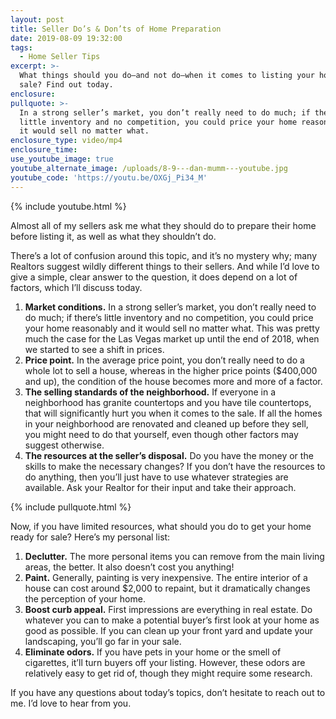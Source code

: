 ```yaml
---
layout: post
title: Seller Do’s & Don’ts of Home Preparation
date: 2019-08-09 19:32:00
tags:
  - Home Seller Tips
excerpt: >-
  What things should you do—and not do—when it comes to listing your home for
  sale? Find out today.
enclosure:
pullquote: >-
  In a strong seller’s market, you don’t really need to do much; if there’s
  little inventory and no competition, you could price your home reasonably and
  it would sell no matter what.
enclosure_type: video/mp4
enclosure_time:
use_youtube_image: true
youtube_alternate_image: /uploads/8-9---dan-mumm---youtube.jpg
youtube_code: 'https://youtu.be/OXGj_Pi34_M'
---
```


{% include youtube.html %}

Almost all of my sellers ask me what they should do to prepare their home before listing it, as well as what they shouldn’t do.&nbsp;

There’s a lot of confusion around this topic, and it’s no mystery why; many Realtors suggest wildly different things to their sellers. And while I’d love to give a simple, clear answer to the question, it does depend on a lot of factors, which I’ll discuss today.

1. **Market conditions.** In a strong seller’s market, you don’t really need to do much; if there’s little inventory and no competition, you could price your home reasonably and it would sell no matter what. This was pretty much the case for the Las Vegas market up until the end of 2018, when we started to see a shift in prices.
2. **Price point.** In the average price point, you don’t really need to do a whole lot to sell a house, whereas in the higher price points ($400,000 and up), the condition of the house becomes more and more of a factor.
3. **The selling standards of the neighborhood.** If everyone in a neighborhood has granite countertops and you have tile countertops, that will significantly hurt you when it comes to the sale. If all the homes in your neighborhood are renovated and cleaned up before they sell, you might need to do that yourself, even though other factors may suggest otherwise.
4. **The resources at the seller’s disposal.** Do you have the money or the skills to make the necessary changes? If you don’t have the resources to do anything, then you’ll just have to use whatever strategies are available. Ask your Realtor for their input and take their approach.

{% include pullquote.html %}

Now, if you have limited resources, what should you do to get your home ready for sale? Here’s my personal list:

1. **Declutter.** The more personal items you can remove from the main living areas, the better. It also doesn’t cost you anything\!
2. **Paint.** Generally, painting is very inexpensive. The entire interior of a house can cost around $2,000 to repaint, but it dramatically changes the perception of your home.
3. **Boost curb appeal.** First impressions are everything in real estate. Do whatever you can to make a potential buyer’s first look at your home as good as possible. If you can clean up your front yard and update your landscaping, you’ll go far in your sale.
4. **Eliminate odors.** If you have pets in your home or the smell of cigarettes, it’ll turn buyers off your listing. However, these odors are relatively easy to get rid of, though they might require some research.

If you have any questions about today’s topics, don’t hesitate to reach out to me. I’d love to hear from you.